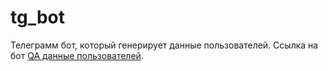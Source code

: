 # tg_bot
Телеграмм бот, который генерирует данные пользователей. Ссылка на бот [QA данные пользователей](https://trofimovdigital.ru "QA данные пользователей").
